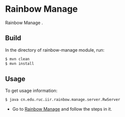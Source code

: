 # Rainbow Manage

Rainbow Manage .


## Build

In the directory of rainbow-manage module, run:
```bash
$ mvn clean
$ mvn install
``` 

## Usage

To get usage information:
```bash
$ java cn.edu.ruc.iir.rainbow.manage.server.RwServer
```

- Go to [Rainbow Manage](https://github.com/dbiir/rainbow-demo/blob/rainbow-manage/README.md) and follow the steps in it.